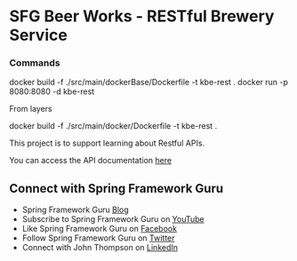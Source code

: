 # SFG Beer Works - RESTful Brewery Service

### Commands

docker build -f ./src/main/dockerBase/Dockerfile -t kbe-rest . 
docker run -p 8080:8080 -d kbe-rest

From layers

docker build -f ./src/main/docker/Dockerfile -t kbe-rest .


This project is to support learning about Restful APIs. 

You can access the API documentation [here](https://sfg-beer-works.github.io/brewery-api/#tag/Beer-Service) 

## Connect with Spring Framework Guru
* Spring Framework Guru [Blog](https://springframework.guru/)
* Subscribe to Spring Framework Guru on [YouTube](https://www.youtube.com/channel/UCrXb8NaMPQCQkT8yMP_hSkw)
* Like Spring Framework Guru on [Facebook](https://www.facebook.com/springframeworkguru/)
* Follow Spring Framework Guru on [Twitter](https://twitter.com/spring_guru)
* Connect with John Thompson on [LinkedIn](http://www.linkedin.com/in/springguru)